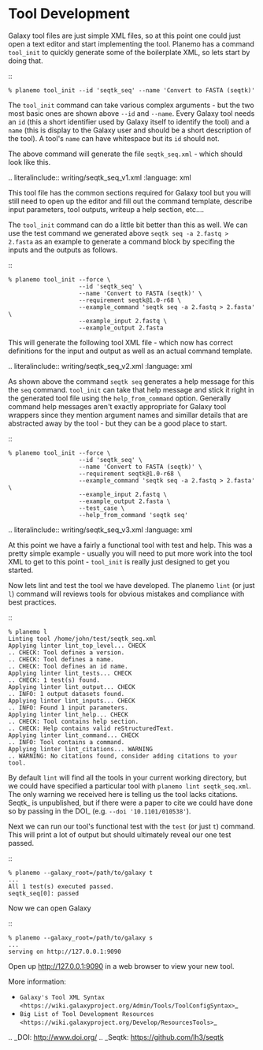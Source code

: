
Tool Development
================

Galaxy tool files are just simple XML files, so at this point one could just
open a text editor and start implementing the tool. Planemo has a command
``tool_init`` to quickly generate some of the boilerplate XML, so lets
start by doing that.

::

    % planemo tool_init --id 'seqtk_seq' --name 'Convert to FASTA (seqtk)'

The ``tool_init`` command can take various complex arguments - but the two
most basic ones are shown above ``--id`` and ``--name``. Every Galaxy tool
needs an ``id`` (this a short identifier used by Galaxy itself to identify the
tool) and a ``name`` (this is display to the Galaxy user and should be a short
description of the tool). A tool's ``name`` can have whitespace but its ``id``
should not.

The above command will generate the file ``seqtk_seq.xml`` - which should look
like this.

.. literalinclude:: writing/seqtk_seq_v1.xml
   :language: xml

This tool file has the common sections required for Galaxy tool but you will
still need to open up the editor and fill out the command template, describe
input parameters, tool outputs, writeup a help section, etc....

The ``tool_init`` command can do a little bit better than this as well. We can
use the test command we generated above ``seqtk seq -a 2.fastq > 2.fasta`` as
an example to generate a command block by specifing the inputs and the outputs
as follows.

::

    % planemo tool_init --force \
                        --id 'seqtk_seq' \
                        --name 'Convert to FASTA (seqtk)' \
                        --requirement seqtk@1.0-r68 \
                        --example_command 'seqtk seq -a 2.fastq > 2.fasta' \
                        --example_input 2.fastq \
                        --example_output 2.fasta

This will generate the following tool XML file - which now has correct
definitions for the input and output as well as an actual command template.

.. literalinclude:: writing/seqtk_seq_v2.xml
   :language: xml

As shown above the command ``seqtk seq`` generates a help message for this the
``seq`` command. ``tool_init`` can take that help message and stick it right
in the generated tool file using the ``help_from_command`` option. Generally
command help messages aren't exactly appropriate for Galaxy tool wrappers
since they mention argument names and simillar details that are abstracted
away by the tool - but they can be a good place to start.

::

    % planemo tool_init --force \
                        --id 'seqtk_seq' \
                        --name 'Convert to FASTA (seqtk)' \
                        --requirement seqtk@1.0-r68 \
                        --example_command 'seqtk seq -a 2.fastq > 2.fasta' \
                        --example_input 2.fastq \
                        --example_output 2.fasta \
                        --test_case \
                        --help_from_command 'seqtk seq'

.. literalinclude:: writing/seqtk_seq_v3.xml
   :language: xml

At this point we have a fairly a functional tool with test and help. This was
a pretty simple example - usually you will need to put more work into the tool
XML to get to this point - ``tool_init`` is really just designed to get you
started.

Now lets lint and test the tool we have developed. The planemo ``lint`` (or
just ``l``) command will reviews tools for obvious mistakes and compliance
with best practices.

::

    % planemo l
    Linting tool /home/john/test/seqtk_seq.xml
    Applying linter lint_top_level... CHECK
    .. CHECK: Tool defines a version.
    .. CHECK: Tool defines a name.
    .. CHECK: Tool defines an id name.
    Applying linter lint_tests... CHECK
    .. CHECK: 1 test(s) found.
    Applying linter lint_output... CHECK
    .. INFO: 1 output datasets found.
    Applying linter lint_inputs... CHECK
    .. INFO: Found 1 input parameters.
    Applying linter lint_help... CHECK
    .. CHECK: Tool contains help section.
    .. CHECK: Help contains valid reStructuredText.
    Applying linter lint_command... CHECK
    .. INFO: Tool contains a command.
    Applying linter lint_citations... WARNING
    .. WARNING: No citations found, consider adding citations to your tool.

By default ``lint`` will find all the tools in your current working directory,
but we could have specified a particular tool with ``planemo lint
seqtk_seq.xml``. The only warning we received here is telling us the tool
lacks citations. Seqtk_ is unpublished, but if there were a paper to cite we
could have done so by passing in the DOI_ (e.g. ``--doi '10.1101/010538'``).

Next we can run our tool's functional test with the ``test`` (or just ``t``)
command. This will print a lot of output but should ultimately reveal our one
test passed.

::

    % planemo --galaxy_root=/path/to/galaxy t
    ...
    All 1 test(s) executed passed.
    seqtk_seq[0]: passed

Now we can open Galaxy

::

    % planemo --galaxy_root=/path/to/galaxy s
    ...
    serving on http://127.0.0.1:9090

Open up http://127.0.0.1:9090 in a web browser to view your new tool.

More information:

 * `Galaxy's Tool XML Syntax <https://wiki.galaxyproject.org/Admin/Tools/ToolConfigSyntax>`_
 * `Big List of Tool Development Resources <https://wiki.galaxyproject.org/Develop/ResourcesTools>`_

.. _DOI: http://www.doi.org/
.. _Seqtk: https://github.com/lh3/seqtk
